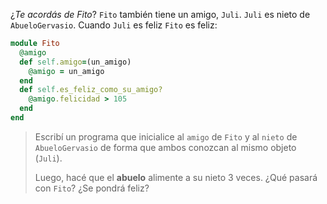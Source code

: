 ¿_Te acordás de Fito_? `Fito` también tiene un amigo, `Juli`. `Juli` es nieto de `AbueloGervasio`. Cuando `Juli` es feliz `Fito` es feliz: 

```ruby
module Fito
  @amigo
  def self.amigo=(un_amigo)
    @amigo = un_amigo
  end
  def self.es_feliz_como_su_amigo?
    @amigo.felicidad > 105
  end
end
```
> Escribí un programa que inicialice al `amigo` de `Fito` y al `nieto` de `AbueloGervasio` de forma que ambos conozcan al mismo objeto (`Juli`). 
> 
> Luego, hacé que el **abuelo** alimente a su nieto 3 veces. ¿Qué pasará con `Fito`? ¿Se pondrá feliz?